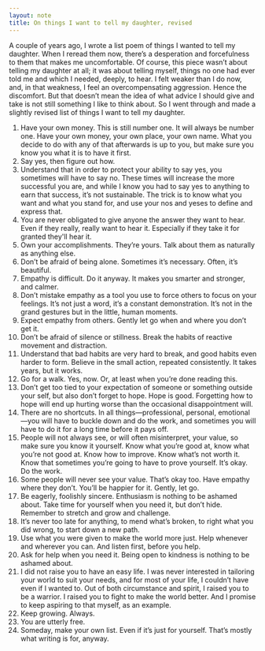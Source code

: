 ```yaml
---
layout: note
title: On things I want to tell my daughter, revised
---
```


A couple of years ago, I wrote a list poem of things I wanted to tell my daughter. When I reread them now, there’s a desperation and forcefulness to them that makes me uncomfortable. Of course, this piece wasn’t about telling my daughter at all; it was about telling myself, things no one had ever told me and which I needed, deeply, to hear. I felt weaker than I do now, and, in that weakness, I feel an overcompensating aggression. Hence the discomfort. But that doesn’t mean the idea of what advice I should give and take is not still something I like to think about. So I went through and made a slightly revised list of things I want to tell my daughter.

1. Have your own money. This is still number one. It will always be number one. Have your own money, your own place, your own name. What you decide to do with any of that afterwards is up to you, but make sure you know you what it is to have it first.
2. Say yes, then figure out how.
3. Understand that in order to protect your ability to say yes, you sometimes will have to say no. These times will increase the more successful you are, and while I know you had to say yes to anything to earn that success, it’s not sustainable. The trick is to know what you want and what you stand for, and use your nos and yeses to define and express that.
4. You are never obligated to give anyone the answer they want to hear. Even if they really, really want to hear it. Especially if they take it for granted they'll hear it.
5. Own your accomplishments. They’re yours. Talk about them as naturally as anything else.
6. Don’t be afraid of being alone. Sometimes it’s necessary. Often, it’s beautiful.
7. Empathy is difficult. Do it anyway. It makes you smarter and stronger, and calmer.
8. Don’t mistake empathy as a tool you use to force others to focus on your feelings. It’s not just a word, it’s a constant demonstration. It’s not in the grand gestures but in the little, human moments.
9. Expect empathy from others. Gently let go when and where you don’t get it.
10. Don’t be afraid of silence or stillness. Break the habits of reactive movement and distraction.
11. Understand that bad habits are very hard to break, and good habits even harder to form. Believe in the small action, repeated consistently. It takes years, but it works.
12. Go for a walk. Yes, now. Or, at least when you’re done reading this.
13. Don’t get too tied to your expectation of someone or something outside your self, but also don’t forget to hope. Hope is good. Forgetting how to hope will end up hurting worse than the occasional disappointment will.
14. There are no shortcuts. In all things—professional, personal, emotional—you will have to buckle down and do the work, and sometimes you will have to do it for a long time before it pays off.
15. People will not always see, or will often misinterpret, your value, so make sure you know it yourself. Know what you’re good at, know what you’re not good at. Know how to improve. Know what’s not worth it. Know that sometimes you’re going to have to prove yourself. It’s okay. Do the work.
16. Some people will never see your value. That’s okay too. Have empathy where they don’t. You’ll be happier for it. Gently, let go.
17. Be eagerly, foolishly sincere. Enthusiasm is nothing to be ashamed about.
Take time for yourself when you need it, but don’t hide. Remember to stretch and grow and challenge.
18. It’s never too late for anything, to mend what’s broken, to right what you did wrong, to start down a new path.
19. Use what you were given to make the world more just. Help whenever and wherever you can. And listen first, before you help.
20. Ask for help when you need it. Being open to kindness is nothing to be ashamed about.
21. I did not raise you to have an easy life. I was never interested in tailoring your world to suit your needs, and for most of your life, I couldn’t have even if I wanted to. Out of both circumstance and spirit, I raised you to be a warrior. I raised you to fight to make the world better. And I promise to keep aspiring to that myself, as an example.
22. Keep growing. Always.
23. You are utterly free.
24. Someday, make your own list. Even if it’s just for yourself. That’s mostly what writing is for, anyway.
